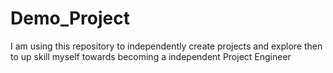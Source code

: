 # Demo_Project
I am using this repository to independently create projects and explore then to up skill myself towards becoming a independent Project Engineer
